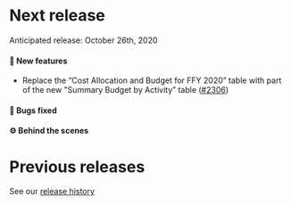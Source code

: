 # Next release

Anticipated release: October 26th, 2020

#### 🚀 New features

- Replace the “Cost Allocation and Budget for FFY 2020” table with part of the new "Summary Budget by Activity” table ([#2306])

#### 🐛 Bugs fixed

#### ⚙️ Behind the scenes

# Previous releases

See our [release history](https://github.com/CMSgov/eAPD/releases)

[#2306]: https://github.com/CMSgov/eAPD/issues/2306

